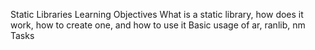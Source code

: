 Static Libraries
Learning Objectives
What is a static library, how does it work, how to create one, and how to use it
Basic usage of ar, ranlib, nm
Tasks
